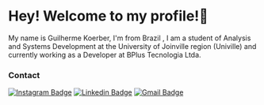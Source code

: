 # Hey! Welcome to my profile!👋

My name is Guilherme Koerber, I'm from Brazil , I am a student of Analysis and Systems Development at the University of Joinville region (Univille) and currently working as a Developer at BPlus Tecnologia Ltda.

### Contact

[![Instagram Badge](https://img.shields.io/badge/-@theguilherme_gk-6633CC?style=flat-square&labelColor=6633CC&logo=instagram&logoColor=white&link=https://www.instagram.com/theguilherme_gk/)](https://www.instagram.com/theguilherme_gk/) 
[![Linkedin Badge](https://img.shields.io/badge/-Guilherme%20Koerber-6633cc?style=flat-square&logo=Linkedin&logoColor=white&link=https://www.linkedin.com/in/guilherme-koerber-658484141/)](https://www.linkedin.com/in/guilherme-koerber-658484141/) 
[![Gmail Badge](https://img.shields.io/badge/-Guilherme.koerber@hotmail.com-6633cc?style=flat-square&logo=Gmail&logoColor=white&link=mailto:guilherme.koerber@hotmail.com)](mailto:guilherme.koerber@hotmail.com)

